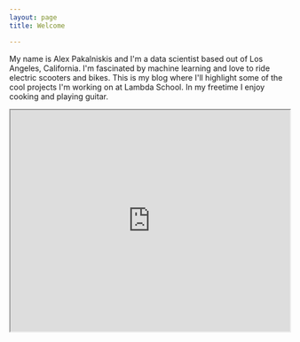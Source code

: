 ```yaml
---
layout: page
title: Welcome

---
```


My name is Alex Pakalniskis and I'm a data scientist based out of Los Angeles, California. I'm fascinated by machine learning and love to ride electric scooters and bikes. This is my blog where I'll highlight some of the cool projects I'm working on at Lambda School. In my freetime I enjoy cooking and playing guitar.

<iframe src="https://nbviewer.jupyter.org/github/alex-pakalniskis/alex-pakalniskis.github.io/blob/gh-pages/assets/html/experience_map.html" width="100%" height=400>
